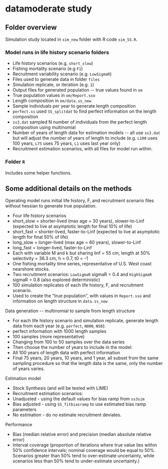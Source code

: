 # datamoderate study

## Folder overview
Simulation study located in `sim_new` folder with R code `sim_SS.R`.

### Model runs in life history scenario folders
* Life history scenarios (e.g. `short_slow`)
* Fishing mortality scenario (e.g `F1`)
* Recruitment variability scenario (e.g. `LowSigmaR`)
* Files used to generate data in folder `files`
* Simulation replicate, or iteration (e.g. `1`)
* Output files for generated population -- true values found in `om`
 * True population values in `om/Report.sso`
 * Length composition in `om/data.ss_new`
* Sample individuals per year to generate length composition
 * `perfect.ss` used `SS_splitdat` to find perfect information on the length composition
 * `ss3.dat` sampled N number of individuals from the perfect length composition using multinomial
 * Number of years of length data for estimation models -- all use `ss3.dat` but will adjust the number of years of length to include (e.g. `L100` uses 100 years, `L75` uses 75 years, `L1` uses last year only)
* Recruitment estimation scenarios, with all files for model run within. 

### Folder `R`
Includes some helper functions.

## Some additional details on the methods
Operating model runs initial life history, F, and recruitment scenario files without hessian to generate true population.
* Four life history scenarios
 * short_slow = shorter-lived (max age = 30 years), slower-to-Linf (expected to live at asymptotic length for final 10% of life)
 * short_fast = shorter-lived, faster-to-Linf (expected to live at asymptotic length for final 50% of life)
 * long_slow = longer-lived (max age = 60 years), slower-to-Linf
 * long_fast = longer-lived, faster-to-Linf
 * Each with variable M and k but sharing linf = 55 cm, length at 50% selectivity = 36.3 cm, h = 0.7, t0 = -1
* One fishing mortality time series, representative of U.S. West coast nearshore stocks. 
* Two recruitment scenarios: `LowSigmaR` sigmaR = 0.4 and `HighSigmaR` sigmaR = 0.8 (also explored deterministic)
* 100 simulation replicates of each life history, F, and recruitment scenario.
* Used to create the "true population", with values in `Report.sso` and information on length structure in `data.ss_new`

Data generation -- multinomial to sample from length structure 
* For each life history scenario and simulation replicate, generate length data from each year (e.g. `perfect`, `N000`, `N50`):
 * perfect information with 1000 length samples
 * 100 samples (more representative)
 * Changing from 100 to 50 samples over the data series
* Then choose the number of years to include in the model:
 * All 100 years of length data with perfect information
 * Final 75 years, 20 years, 10 years, and 1 year, all subset from the same sampling procedure so that the length data is the same, only the number of years varies.

Estimation model
* Stock Synthesis (and will be tested with LIME)
* Recruitment estimation scenarios:
 * Unadjusted - using the default values for bias ramp from `ss3sim`
 * Bias adjusted - using `SS_fitbiasramp` to use estimated bias ramp parameters
 * No estimation - do no estimate recruitment deviates.

Performance
* Bias (median relative error) and precision (median absolute relative error)
* Interval coverage (proportion of iterations where true value lies within 50% confidence intervals;  nominal coverage would be equal to 50%. Scenarios greater than 50% tend to over-estimate uncertainty, while scenarios less than 50% tend to under-estimate uncertainty.)
 
